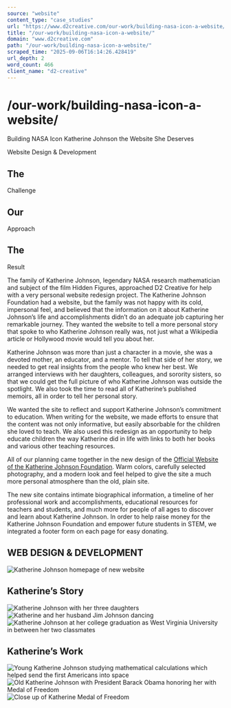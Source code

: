 ```yaml
---
source: "website"
content_type: "case_studies"
url: "https://www.d2creative.com/our-work/building-nasa-icon-a-website/"
title: "/our-work/building-nasa-icon-a-website/"
domain: "www.d2creative.com"
path: "/our-work/building-nasa-icon-a-website/"
scraped_time: "2025-09-06T16:14:26.428419"
url_depth: 2
word_count: 466
client_name: "d2-creative"
---
```


# /our-work/building-nasa-icon-a-website/

Building NASA Icon Katherine Johnson the Website She Deserves

Website Design & Development

## The
Challenge

## Our
Approach

## The
Result

The family of Katherine Johnson, legendary NASA research mathematician and subject of the film Hidden Figures, approached D2 Creative for help with a very personal website redesign project. The Katherine Johnson Foundation had a website, but the family was not happy with its cold, impersonal feel, and believed that the information on it about Katherine Johnson’s life and accomplishments didn’t do an adequate job capturing her remarkable journey. They wanted the website to tell a more personal story that spoke to who Katherine Johnson really was, not just what a Wikipedia article or Hollywood movie would tell you about her.

Katherine Johnson was more than just a character in a movie, she was a devoted mother, an educator, and a mentor. To tell that side of her story, we needed to get real insights from the people who knew her best. We arranged interviews with her daughters, colleagues, and sorority sisters, so that we could get the full picture of who Katherine Johnson was outside the spotlight. We also took the time to read all of Katherine’s published memoirs, all in order to tell her personal story.

We wanted the site to reflect and support Katherine Johnson’s commitment to education. When writing for the website, we made efforts to ensure that the content was not only informative, but easily absorbable for the children she loved to teach. We also used this redesign as an opportunity to help educate children the way Katherine did in life with links to both her books and various other teaching resources.

All of our planning came together in the new design of the [Official Website of the Katherine Johnson Foundation](https://www.katherinejohnsonfoundation.org/). Warm colors, carefully selected photography, and a modern look and feel helped to give the site a much more personal atmosphere than the old, plain site.

The new site contains intimate biographical information, a timeline of her professional work and accomplishments, educational resources for teachers and students, and much more for people of all ages to discover and learn about Katherine Johnson. In order to help raise money for the Katherine Johnson Foundation and empower future students in STEM, we integrated a footer form on each page for easy donating.

## WEB DESIGN & DEVELOPMENT

![Katherine Johnson homepage of new website](https://www.d2creative.com/wp-content/uploads/2022/07/katherine-johnson-homepage@2x-1.png)

## Katherine’s Story

![Katherine Johnson with her three daughters](https://www.d2creative.com/wp-content/uploads/2022/07/family-mobile@2x.png) ![Katherine and her husband Jim Johnson dancing](https://www.d2creative.com/wp-content/uploads/2022/07/husband-mobile@2x.png) ![Katherine Johnson at her college graduation as West Virginia University in between her two classmates](https://www.d2creative.com/wp-content/uploads/2022/07/graduation-mobile@2x.png)

## Katherine’s Work

![Young Katherine Johnson studying mathematical calculations which helped send the first Americans into space](https://www.d2creative.com/wp-content/uploads/2022/07/work-mobile@2x.png) ![Old Katherine Johnson with President Barack Obama honoring her with Medal of Freedom](https://www.d2creative.com/wp-content/uploads/2022/07/obama-mobile@2x.png) ![Close up of Katherine Medal of Freedom](https://www.d2creative.com/wp-content/uploads/2022/07/medal-of-freedom-mobile@2x.png)